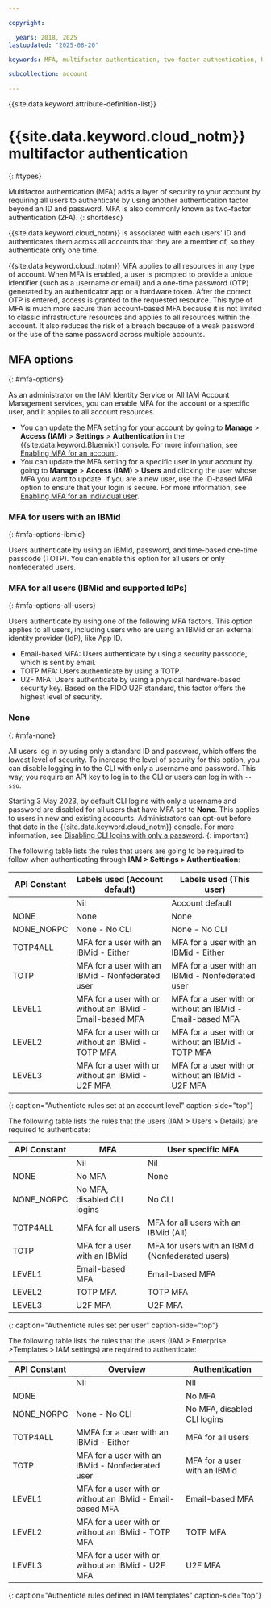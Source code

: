 ```yaml
---

copyright:

  years: 2018, 2025
lastupdated: "2025-08-20"

keywords: MFA, multifactor authentication, two-factor authentication, U2F, FIDO U2F, security key

subcollection: account

---
```


{{site.data.keyword.attribute-definition-list}}

# {{site.data.keyword.cloud_notm}} multifactor authentication
{: #types}

Multifactor authentication (MFA) adds a layer of security to your account by requiring all users to authenticate by using another authentication factor beyond an ID and password. MFA is also commonly known as two-factor authentication (2FA).
{: shortdesc}

{{site.data.keyword.cloud_notm}} is associated with each users' ID and authenticates them across all accounts that they are a member of, so they authenticate only one time.

{{site.data.keyword.cloud_notm}} MFA applies to all resources in any type of account. When MFA is enabled, a user is prompted to provide a unique identifier (such as a username or email) and a one-time password (OTP) generated by an authenticator app or a hardware token. After the correct OTP is entered, access is granted to the requested resource. This type of MFA is much more secure than account-based MFA because it is not limited to classic infrastructure resources and applies to all resources within the account. It also reduces the risk of a breach because of a weak password or the use of the same password across multiple accounts.

## MFA options
{: #mfa-options}

As an administrator on the IAM Identity Service or All IAM Account Management services, you can enable MFA for the account or a specific user, and it applies to all account resources.

- You can update the MFA setting for your account by going to **Manage** > **Access (IAM)** > **Settings** > **Authentication** in the {{site.data.keyword.Bluemix}} console. For more information, see [Enabling MFA for an account](/docs/account?topic=account-enablemfa#enabling-account).
- You can update the MFA setting for a specific user in your account by going to **Manage** > **Access (IAM)** > **Users** and clicking the user whose MFA you want to update. If you are a new user, use the ID-based MFA option to ensure that your login is secure. For more information, see [Enabling MFA for an individual user](/docs/account?topic=account-enablemfa#enabling-user).

### MFA for users with an IBMid
{: #mfa-options-ibmid}

Users authenticate by using an IBMid, password, and time-based one-time passcode (TOTP). You can enable this option for all users or only nonfederated users.

### MFA for all users (IBMid and supported IdPs)
{: #mfa-options-all-users}

Users authenticate by using one of the following MFA factors. This option applies to all users, including users who are using an IBMid or an external identity provider (IdP), like App ID.

* Email-based MFA: Users authenticate by using a security passcode, which is sent by email.
* TOTP MFA: Users authenticate by using a TOTP.
* U2F MFA: Users authenticate by using a physical hardware-based security key. Based on the FIDO U2F standard, this factor offers the highest level of security.

### None
{: #mfa-none}

All users log in by using only a standard ID and password, which offers the lowest level of security. To increase the level of security for this option, you can disable logging in to the CLI with only a username and password. This way, you require an API key to log in to the CLI or users can log in with `--sso`.

Starting 3 May 2023, by default CLI logins with only a username and password are disabled for all users that have MFA set to **None**. This applies to users in new and existing accounts. Administrators can opt-out before that date in the {{site.data.keyword.cloud_notm}} console. For more information, see [Disabling CLI logins with only a password](/docs/account?topic=account-enablemfa#disabling-cli).
{: important}

The following table lists the rules that users are going to be required to follow when authenticating through **IAM > Settings > Authentication**:

| API Constant       | Labels used (Account default) | Labels used (This user) |
|--------------------|-------------------------------|-------------------------|
| <EMPTY>            | Nil                           | Account default         |
| NONE               | None                          | None                    |
| NONE_NORPC         | None - No CLI                 | None - No CLI           |
| TOTP4ALL           | MFA for a user with an IBMid - Either  | MFA for a user with an IBMid - Either |
| TOTP               | MFA for a user with an IBMid - Nonfederated user | MFA for a user with an IBMid - Nonfederated user |
| LEVEL1             | MFA for a user with or without an IBMid - Email-based MFA | MFA for a user with or without an IBMid - Email-based MFA |
| LEVEL2             | MFA for a user with or without an IBMid - TOTP MFA | MFA for a user with or without an IBMid - TOTP MFA |
| LEVEL3             | MFA for a user with or without an IBMid - U2F MFA  | MFA for a user with or without an IBMid - U2F MFA |
{: caption="Authenticte rules set at an account level" caption-side="top"}

The following table lists the rules that the users (IAM > Users > Details) are required to authenticate:

| API Constant       | MFA                           | User specific MFA       |
|--------------------|-------------------------------|-------------------------|
| <EMPTY>           | Nil                           | Nil                     |
| NONE               | No MFA                        | None                    |
| NONE_NORPC         | No MFA, disabled CLI logins   | No CLI                  |
| TOTP4ALL           | MFA for all users             | MFA for all users with an IBMid (All) |
| TOTP               | MFA for a user with an IBMid  | MFA for users with an IBMid (Nonfederated users) |
| LEVEL1             | Email-based MFA               | Email-based MFA         |
| LEVEL2             | TOTP MFA                      | TOTP MFA                |
| LEVEL3             | U2F MFA                       | U2F MFA                 |
{: caption="Authenticte rules set per user" caption-side="top"}

The following table lists the rules that the users (IAM > Enterprise >Templates > IAM settings) are required to authenticate:

| API Constant       | Overview                      | Authentication      |
|--------------------|-------------------------------|-------------------------|
| <EMPTY>            | Nil                           | Nil                     |
| NONE               | <EMPTY>                       | No MFA                  |
| NONE_NORPC         | None - No CLI                 | No MFA, disabled CLI logins |
| TOTP4ALL           | MMFA for a user with an IBMid - Either | MFA for all users |
| TOTP               | MFA for a user with an IBMid - Nonfederated user | MFA for a user with an IBMid |
| LEVEL1             | MFA for a user with or without an IBMid - Email-based MFA | Email-based MFA |
| LEVEL2             | MFA for a user with or without an IBMid - TOTP MFA | TOTP MFA |
| LEVEL3             | MFA for a user with or without an IBMid - U2F MFA  | U2F MFA |
{: caption="Authenticte rules defined in IAM templates" caption-side="top"}
